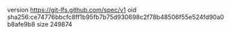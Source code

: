 version https://git-lfs.github.com/spec/v1
oid sha256:ce74776bbcfc8ff1b95fb7b75d930698c2f78b48506f55e524fd90a0b8afe9b8
size 249874
